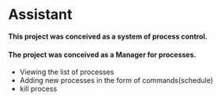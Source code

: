 # Assistant

**This project was conceived as a system of process control.**


#### The project was conceived as a Manager for processes. 
- Viewing the list of processes
- Adding new processes in the form of commands(schedule)
- kill process
